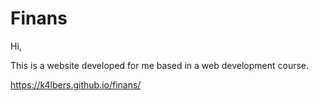 # Finans

Hi,

This is a website developed for me based in a web development course.

https://k4lbers.github.io/finans/
